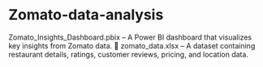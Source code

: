 # Zomato-data-analysis
Zomato_Insights_Dashboard.pbix – A Power BI dashboard that visualizes key insights from Zomato data. 📂 zomato_data.xlsx – A dataset containing restaurant details, ratings, customer reviews, pricing, and location data.
